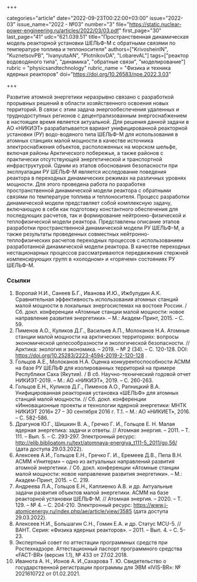 +++

categories="article"
date="2022-09-23T00:22:00+03:00"
issue="2022-03"
issue_name="2022 - №03"
number="3"
file="https://static.nuclear-power-engineering.ru/articles/2022/03/03.pdf"
first_page="30"
last_page="41"
udc="621.039.51"
title="Пространственная динамическая модель реакторной установки ШЕЛЬФ-М с обратными связями по температуре топлива и теплоносителя"
authors=["KrivosheinIN", "KuznetsovPB", "IvanyutaAN", "PlotnikovDA", "LobarevAL"]
tags=["реактор водоводяного типа", "динамика", "обратные связи", "моделирование"]
rubric = "physicsandtechnology"
rubric_name = "Физика и техника ядерных реакторов"
doi="https://doi.org/10.26583/npe.2022.3.03"

+++

Развитие атомной энергетики неразрывно связано с разработкой прорывных решений в области хозяйственного освоения новых территорий. В связи с этим задача энергообеспечения удаленных и труднодоступных регионов с децентрализованным энергоснабжением в настоящее время является актуальной. Для решения данной задачи в АО «НИКИЭТ» разрабатывается вариант унифицированной реакторной установки (РУ) водо-водяного типа ШЕЛЬФ-М для использования в атомных станциях малой мощности в качестве источника электроснабжения объектов, расположенных на морском шельфе, включая районы Арктического побережья, а также районов с практически отсутствующей энергетической и транспортной инфраструктурой. Одним из этапов обоснования безопасности при эксплуатации РУ ШЕЛЬФ-М является исследование поведения реактора в переходных динамических режимах на различных уровнях мощности. Для этого проведена работа по разработке пространственной динамической модели реактора с обратными связями по температуре топлива и теплоносителя. Процесс разработки динамической модели представляет собой комплексную задачу, включающую в себя как подготовку константного обеспечения для последующих расчетов, так и формирование нейтронно-физической и теплофизической модели реактора. Представлены описание этапов разработки пространственной динамической модели РУ ШЕЛЬФ-М, а также результаты проведенных совместных нейтронно-теплофизических расчетов переходных процессов с использованием разработанной динамической модели реактора. В качестве переходных нестационарных процессов рассматриваются передвижения стержней компенсирующих групп в «холодном» и «горячем» состояниях РУ ШЕЛЬФ-М.

### Ссылки

1. Воропай Н.И., Санеев Б.Г., Иванова И.Ю., Ижбулудин А.К. Сравнительная эффективность использования атомных станций малой мощности в локальных энергосистемах на востоке России. / Сб. докл. конференции «Атомные станции малой мощности: новое направление развития энергетики». – М.: Академ-Принт, 2015. – С. 59.
2. Пименов А.О., Куликов Д.Г., Васильев А.П., Молоканов Н.А. Атомные станции малой мощности на арктических территориях: вопросы экономической целесообразности и экологической безопасности. // Арктика: экология и экономика. – 2019. – № 2 (34). – C. 120-128. DOI: https://doi.org/10.25283/2223-4594-2019-2-120-128 .
3. Гольцов А.Е., Молоканов Н.А. Оценка конкурентоспособности АСММ на базе РУ ШЕЛЬФ для изолированных территорий на примере Республики Саха (Якутия). / В сб. Научно-технический годовой отчет НИКИЭТ-2019. – М.: АО «НИКИЭТ», 2019. – С. 260-263.
4. Гольцов Е.Н., Куликов Д.Г., Пименов А.О., Рапницкий В.А. Унифицированная реакторная установка «ШЕЛЬФ» для атомных станций малой мощности. // Сб. докл. конференции «Инновационные проекты и технологии ядерной энергетики: МНТК НИКИЭТ 2016» 27 – 30 сентября 2016 г. Т.1. – М.: АО «НИКИЕТ», 2016. – С. 582-586.
5. Драгунов Ю.Г., Шишкин В. А., Гречко Г. И., Гольцов Е. Н. Малая ядерная энергетика: задачи и ответы. // Атомная энергия. – 2011. – Т. 111. – Вып. 5. – С. 293-297. Электронный ресурс: http://elib.biblioatom.ru/text/atomnaya-energiya_t111-5_2011/go,56/ (дата доступа 29.03.2022).
6. Алексеев А.И., Гольцов Е.Н., Гречко Г. И., Еремеев Д.В., Пепа В.Н. АСММ «Унитерм» – одно из актуальных направлений развития атомной энергетики. / Сб. докл. конференции «Атомные станции малой мощности: новое направление развития энергетики». – М.: Академ-Принт, 2015. – С. 219.
7. Андреева Л.А., Гольцов Е.Н., Каплиенко А.В. и др. Актуальные задачи развития объектов малой энергетики. АСММ на базе реакторной установки ШЕЛЬФ-М. // Атомная энергия. – 2020. – Т. 129. – № 4. – С. 204-210. Электронный ресурс: https://www.j-atomicenergy.ru/index.php/ae/article/view/3585 (дата доступа 29.03.2022).
8. Алексеев Н.И., Большагин С.Н., Гомин Е.А. и др. Статус MCU-5. // ВАНТ. Серия: «Физика ядерных реакторов». – 2011. – Вып. 4. – C. 5-23.
9. Экспертный совет по аттестации программных средств при Ростехнадзоре. Аттестационный паспорт программного средства «FACT-BR» (версия 1.1), № 433 от 27.02.2018.
10. Иванюта А. Н., Ионов А. И.,Сахарова Т. Ю. Свидетельство о государственной регистрации программы для ЭВМ «IVIS-BR»: № 2021610722 от 01.02.2021.